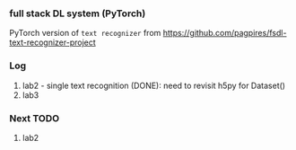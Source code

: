 ### full stack DL system (PyTorch)
PyTorch version of `text recognizer` from https://github.com/pagpires/fsdl-text-recognizer-project

### Log
1. lab2 - single text recognition (DONE): need to revisit h5py for Dataset()
2. lab3

### Next TODO
1. lab2 
